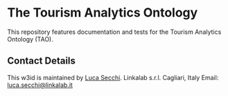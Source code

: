 # The Tourism Analytics Ontology

This repository features documentation and tests for the Tourism Analytics Ontology (TAO).

## Contact Details
This w3id is maintained by [Luca Secchi](https://github.com/luca-secchi). 
Linkalab s.r.l.
Cagliari, Italy
Email: luca.secchi@linkalab.it